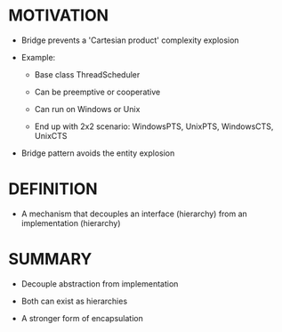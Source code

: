 # MOTIVATION

* Bridge prevents a 'Cartesian product' complexity explosion

* Example:
	
	* Base class ThreadScheduler

	* Can be preemptive or cooperative

	* Can run on Windows or Unix

	* End up with 2x2 scenario: WindowsPTS, UnixPTS, WindowsCTS, UnixCTS

* Bridge pattern avoids the entity explosion

# DEFINITION

* A mechanism that decouples an interface (hierarchy) from an implementation (hierarchy)

# SUMMARY

* Decouple abstraction from implementation

* Both can exist as hierarchies

* A stronger form of encapsulation
